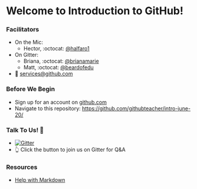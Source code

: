 # Welcome to Introduction to GitHub!

### Facilitators
- On the Mic:
  - Hector, :octocat: [@halfaro1](http://github.com/halfaro1)
- On Gitter:
  - Briana, :octocat: [@brianamarie](http://github.com/brianamarie)
  - Matt, :octocat: [@beardofedu](http://github.com/beardofedu)
- :email: [services@github.com](mailto:services@github.com)

### Before We Begin
- Sign up for an account on [github.com](http://github.com)
- Navigate to this repository: https://github.com/githubteacher/intro-june-20/

### Talk To Us! :speech_balloon:
- [![Gitter](https://badges.gitter.im/githubteacher/intro-june-20.svg)](https://gitter.im/githubteacher/intro-june-20?utm_source=badge&utm_medium=badge&utm_campaign=pr-badge)
- :point_up_2: Click the button to join us on Gitter for Q&A

### Resources
- [Help with Markdown](https://guides.github.com/features/mastering-markdown/)
